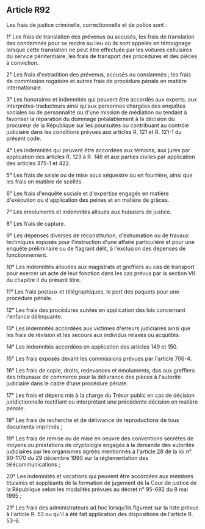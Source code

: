 Article R92
----
Les frais de justice criminelle, correctionnelle et de police sont :

1° Les frais de translation des prévenus ou accusés, les frais de translation
des condamnés pour se rendre au lieu où ils sont appelés en témoignage lorsque
cette translation ne peut être effectuée par les voitures cellulaires du service
pénitentiaire, les frais de transport des procédures et des pièces à conviction.

2° Les frais d'extradition des prévenus, accusés ou condamnés ; les frais de
commission rogatoire et autres frais de procédure pénale en matière
internationale.

3° Les honoraires et indemnités qui peuvent être accordés aux experts, aux
interprètes-traducteurs ainsi qu'aux personnes chargées des enquêtes sociales ou
de personnalité ou d'une mission de médiation ou tendant à favoriser la
réparation du dommage préalablement à la décision du procureur de la République
sur les poursuites ou contribuant au contrôle judiciaire dans les conditions
prévues aux articles R. 121 et R. 121-1 du présent code.

4° Les indemnités qui peuvent être accordées aux témoins, aux jurés par
application des articles R. 123 à R. 146 et aux parties civiles par application
des articles 375-1 et 422.

5° Les frais de saisie ou de mise sous séquestre ou en fourrière, ainsi que les
frais en matière de scellés.

6° Les frais d'enquête sociale et d'expertise engagés en matière d'exécution ou
d'application des peines et en matière de grâces.

7° Les émoluments et indemnités alloués aux huissiers de justice.

8° Les frais de capture.

9° Les dépenses diverses de reconstitution, d'exhumation ou de travaux
techniques exposés pour l'instruction d'une affaire particulière et pour une
enquête préliminaire ou de flagrant délit, à l'exclusion des dépenses de
fonctionnement.

10° Les indemnités allouées aux magistrats et greffiers au cas de transport pour
exercer un acte de leur fonction dans les cas prévus par la section VII du
chapitre II du présent titre.

11° Les frais postaux et télégraphiques, le port des paquets pour une procédure
pénale.

12° Les frais des procédures suivies en application des lois concernant
l'enfance délinquante.

13° Les indemnités accordées aux victimes d'erreurs judiciaires ainsi que les
frais de révision et les secours aux individus relaxés ou acquittés.

14° Les indemnités accordées en application des articles 149 et 150.

15° Les frais exposés devant les commissions prévues par l'article 706-4.

16° Les frais de copie, droits, redevances et émoluments, dus aux greffiers des
tribunaux de commerce pour la délivrance des pièces à l'autorité judiciaire dans
le cadre d'une procédure pénale.

17° Les frais et dépens mis à la charge du Trésor public en cas de décision
juridictionnelle rectifiant ou interprétant une précédente décision en matière
pénale.

18° Les frais de recherche et de délivrance de reproductions de tous documents
imprimés ;

19° Les frais de remise ou de mise en oeuvre des conventions secrètes de moyens
ou prestations de cryptologie engagés à la demande des autorités judiciaires par
les organismes agréés mentionnés à l'article 28 de la loi n° 90-1170 du 29
décembre 1990 sur la réglementation des télécommunications ;

20° Les indemnités et vacations qui peuvent être accordées aux membres
titulaires et suppléants de la formation de jugement de la Cour de justice de la
République selon les modalités prévues au décret n° 95-692 du 9 mai 1995 ;

21° Les frais des administrateurs ad hoc lorsqu'ils figurent sur la liste prévue
à l'article R. 53 ou qu'il a été fait application des dispositions de l'article
R. 53-6.
